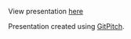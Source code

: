 View presentation [here](PITCHME.md)

Presentation created using [GitPitch](https://github.com/gitpitch/gitpitch/wiki).

